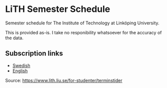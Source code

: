 # LiTH Semester Schedule
Semester schedule for The Institute of Technology at Linköping University.

This is provided as-is. I take no responibility whatsoever for the accuracy of the data.

## Subscription links
* [Swedish](https://github.com/ovidner/lith-semester-schedule/raw/master/sv.ics)
* [English](https://github.com/ovidner/lith-semester-schedule/raw/master/en.ics)

Source: https://www.lith.liu.se/for-studenter/terminstider
